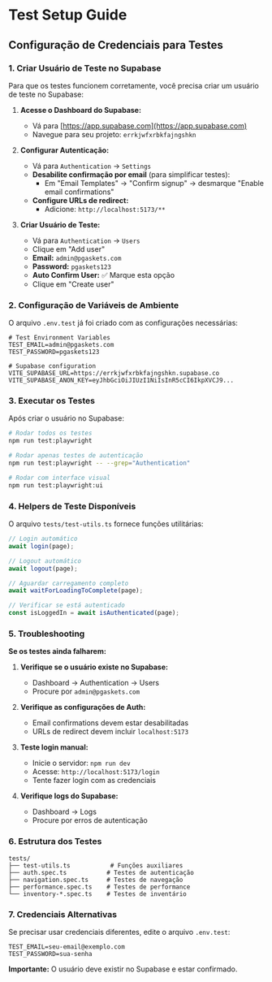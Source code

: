 # Test Setup Guide

## Configuração de Credenciais para Testes

### 1. Criar Usuário de Teste no Supabase

Para que os testes funcionem corretamente, você precisa criar um usuário de teste no Supabase:

1. **Acesse o Dashboard do Supabase:**
   - Vá para [https://app.supabase.com](https://app.supabase.com)
   - Navegue para seu projeto: `errkjwfxrbkfajngshkn`

2. **Configurar Autenticação:**
   - Vá para `Authentication` → `Settings`
   - **Desabilite confirmação por email** (para simplificar testes):
     - Em "Email Templates" → "Confirm signup" → desmarque "Enable email confirmations"
   - **Configure URLs de redirect:**
     - Adicione: `http://localhost:5173/**`

3. **Criar Usuário de Teste:**
   - Vá para `Authentication` → `Users`
   - Clique em "Add user"
   - **Email:** `admin@pgaskets.com`
   - **Password:** `pgaskets123`
   - **Auto Confirm User:** ✅ Marque esta opção
   - Clique em "Create user"

### 2. Configuração de Variáveis de Ambiente

O arquivo `.env.test` já foi criado com as configurações necessárias:

```env
# Test Environment Variables
TEST_EMAIL=admin@pgaskets.com
TEST_PASSWORD=pgaskets123

# Supabase configuration
VITE_SUPABASE_URL=https://errkjwfxrbkfajngshkn.supabase.co
VITE_SUPABASE_ANON_KEY=eyJhbGciOiJIUzI1NiIsInR5cCI6IkpXVCJ9...
```

### 3. Executar os Testes

Após criar o usuário no Supabase:

```bash
# Rodar todos os testes
npm run test:playwright

# Rodar apenas testes de autenticação
npm run test:playwright -- --grep="Authentication"

# Rodar com interface visual
npm run test:playwright:ui
```

### 4. Helpers de Teste Disponíveis

O arquivo `tests/test-utils.ts` fornece funções utilitárias:

```typescript
// Login automático
await login(page);

// Logout automático  
await logout(page);

// Aguardar carregamento completo
await waitForLoadingToComplete(page);

// Verificar se está autenticado
const isLoggedIn = await isAuthenticated(page);
```

### 5. Troubleshooting

**Se os testes ainda falharem:**

1. **Verifique se o usuário existe no Supabase:**
   - Dashboard → Authentication → Users
   - Procure por `admin@pgaskets.com`

2. **Verifique as configurações de Auth:**
   - Email confirmations devem estar desabilitadas
   - URLs de redirect devem incluir `localhost:5173`

3. **Teste login manual:**
   - Inicie o servidor: `npm run dev`
   - Acesse: `http://localhost:5173/login`
   - Tente fazer login com as credenciais

4. **Verifique logs do Supabase:**
   - Dashboard → Logs
   - Procure por erros de autenticação

### 6. Estrutura dos Testes

```
tests/
├── test-utils.ts           # Funções auxiliares
├── auth.spec.ts           # Testes de autenticação
├── navigation.spec.ts     # Testes de navegação
├── performance.spec.ts    # Testes de performance
└── inventory-*.spec.ts    # Testes de inventário
```

### 7. Credenciais Alternativas

Se precisar usar credenciais diferentes, edite o arquivo `.env.test`:

```env
TEST_EMAIL=seu-email@exemplo.com
TEST_PASSWORD=sua-senha
```

**Importante:** O usuário deve existir no Supabase e estar confirmado.